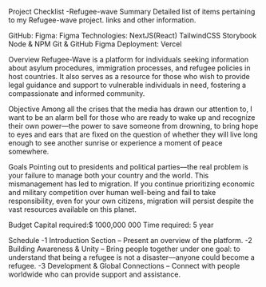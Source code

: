 <!-- This is a [Next.js](https://nextjs.org) project bootstrapped with [`create-next-app`](https://github.com/vercel/next.js/tree/canary/packages/create-next-app).

## Getting Started

First, run the development server:

```bash
npm run dev
# or
yarn dev
# or
pnpm dev
# or
bun dev
```

Open [http://localhost:3000](http://localhost:3000) with your browser to see the result.

You can start editing the page by modifying `app/page.js`. The page auto-updates as you edit the file.

This project uses [`next/font`](https://nextjs.org/docs/app/building-your-application/optimizing/fonts) to automatically optimize and load [Geist](https://vercel.com/font), a new font family for Vercel.

## Learn More

To learn more about Next.js, take a look at the following resources:

- [Next.js Documentation](https://nextjs.org/docs) - learn about Next.js features and API.
- [Learn Next.js](https://nextjs.org/learn) - an interactive Next.js tutorial.

You can check out [the Next.js GitHub repository](https://github.com/vercel/next.js) - your feedback and contributions are welcome!

## Deploy on Vercel !

The easiest way to deploy your Next.js app is to use the [Vercel Platform](https://vercel.com/new?utm_medium=default-template&filter=next.js&utm_source=create-next-app&utm_campaign=create-next-app-readme) from the creators of Next.js.

Check out our [Next.js deployment documentation](https://nextjs.org/docs/app/building-your-application/deploying) for more details. -->

Project Checklist -Refugee-wave
Summary
Detailed list of items pertaining to my Refugee-wave project. links and other information.

GitHub:
Figma: Figma
Technologies:
NextJS(React)
TailwindCSS
Storybook
Node & NPM
Git & GitHub
Figma
Deployment: Vercel

Overview
Refugee-Wave is a platform for individuals seeking information about asylum procedures, immigration processes, and refugee policies in host countries. It also serves as a resource for those who wish to provide legal guidance and support to vulnerable individuals in need, fostering a compassionate and informed community.

Objective
Among all the crises that the media has drawn our attention to, I want to be an alarm bell for those who are ready to wake up and recognize their own power—the power to save someone from drowning, to bring hope to eyes and ears that are fixed on the question of whether they will live long enough to see another sunrise or experience a moment of peace somewhere.

Goals
Pointing out to presidents and political parties—the real problem is your failure to manage both your country and the world. This mismanagement has led to migration. If you continue prioritizing economic and military competition over human well-being and fail to take responsibility, even for your own citizens, migration will persist despite the vast resources available on this planet.

Budget
Capital required:$ 1000,000 000
Time required: 5 year

Schedule
-1 Introduction Section – Present an overview of the platform.
-2 Building Awareness & Unity – Bring people together under one goal: to understand that being a refugee is not a disaster—anyone could become a refugee.
-3 Development & Global Connections – Connect with people worldwide who can provide support and assistance.
